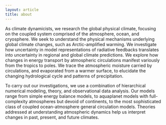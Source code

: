```yaml
---
layout: article
title: about
---
```


As climate dynamicists, we research the global physical climate, focusing on the coupled system comprised of the atmosphere, ocean, and cryosphere. We seek to understand the physical mechanisms underlying global climate changes, such as Arctic-amplified warming. We investigate how uncertainty in model representations of radiative feedbacks translates into uncertainty in regional and global climate predictions. We explore how changes in energy transport by atmospheric circulations manifest variously from the tropics to poles. We trace the atmospheric moisture carried by circulations, and evaporated from a warmer surface, to elucidate the changing hydrological cycle and patterns of precipitation.

To carry out our investigations, we use a combination of hierarchical numerical modeling, theory, and observational data analysis. Our models range from simple energy balance models, to aquaplanet models with full-complexity atmospheres but devoid of continents, to the most sophisticated class of coupled ocean-atmosphere general circulation models. Theories addressed at understanding atmospheric dynamics help us interpret changes in past, present, and future climates. 


